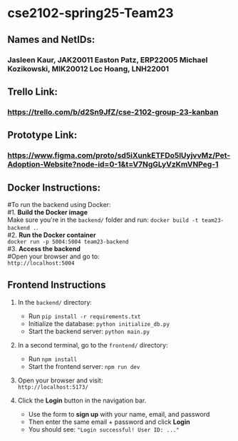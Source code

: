 # **cse2102-spring25-Team23**

## Names and NetIDs:
### Jasleen Kaur, JAK20011 Easton Patz, ERP22005 Michael Kozikowski, MIK20012 Loc Hoang, LNH22001

## Trello Link:
### https://trello.com/b/d2Sn9JfZ/cse-2102-group-23-kanban

## Prototype Link:
### https://www.figma.com/proto/sd5iXunkETFDo5lUyjvvMz/Pet-Adoption-Website?node-id=0-1&t=V7NgGLyVzKmVNPeg-1

## Docker Instructions:
#To run the backend using Docker:  
#1. **Build the Docker image**  
  Make sure you're in the `backend/` folder and run: `docker build -t team23-backend .`.  
#2. **Run the Docker container**  
  `docker run -p 5004:5004 team23-backend`  
#3. **Access the backend**  
  #Open your browser and go to:  
  `http://localhost:5004`  

## Frontend Instructions

1. In the `backend/` directory:
   - Run `pip install -r requirements.txt`
   - Initialize the database: `python initialize_db.py`
   - Start the backend server: `python main.py`

2. In a second terminal, go to the `frontend/` directory:
   - Run `npm install`
   - Start the frontend server: `npm run dev`

3. Open your browser and visit:  
   `http://localhost:5173/`

4. Click the **Login** button in the navigation bar.  
   - Use the form to **sign up** with your name, email, and password  
   - Then enter the same email + password and click **Login**  
   - You should see: `"Login successful! User ID: ..."`
